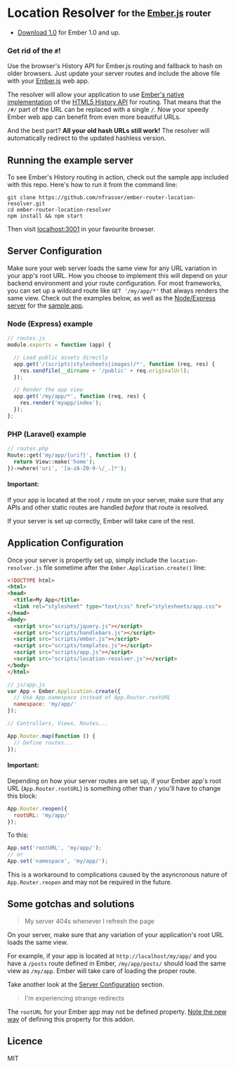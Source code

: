 # Location Resolver <sub><sup>for the [Ember.js](http://emberjs.com) router</sup></sub>

* [Download 1.0](https://raw.github.com/nfrasser/ember-router-location-resolver/master/src/location-resolver.js)
for Ember 1.0 and up.

### Get rid of the `#`!

Use the browser's History API for Ember.js routing and fallback to hash
on older browsers. Just update your server routes and include the above
file with your [Ember.js](https://github.com/emberjs/ember.js)
web app.

The resolver will allow your application to use
[Ember's native implementation](http://emberjs.com/api/classes/Ember.HistoryLocation.html)
of the
[HTML5 History API](https://developer.mozilla.org/en-US/docs/Web/Guide/API/DOM/Manipulating_the_browser_history)
for routing. That means that the `/#/` part of the URL can be replaced
with a single `/`. Now your speedy Ember web app can benefit from even
more beautiful URLs.

And the best part? __All your old hash URLs still work!__ The resolver
will automatically redirect to the updated hashless version.

## Running the example server

To see Ember's History routing in action, check out the sample app
included with this repo. Here's how to run it from the command line:

```shell
git clone https://github.com/nfrasser/ember-router-location-resolver.git
cd ember-router-location-resolver
npm install && npm start
```

Then visit [localhost:3001](http://localhost:3001) in your favourite
browser.

## Server Configuration

Make sure your web server loads the same view for any URL variation in
your app's root URL. How you choose to implement this will depend on
your backend environment and your route configuration. For most
frameworks, you can set up a wildcard route like `GET '/my/app/*'` that
always renders the same view. Check out the examples below, as well as the
[Node/Express server](https://github.com/nfrasser/ember-router-location-resolver/blob/master/example-server.js)
for the [sample app](#running-the-example-server).

### Node (Express) example

```javascript
// routes.js
module.exports = function (app) {

  // Load public assets directly
  app.get('/(scripts|stylesheets|images)/*', function (req, res) {
    res.sendfile(__dirname + '/public' + req.originalUrl);
  });

  // Render the app view
  app.get('/my/app/*', function (req, res) {
    res.render('myapp/index');
  });
};

```

### PHP (Laravel) example
```php
// routes.php
Route::get('my/app/{uri?}', function () {
  return View::make('home');
})->where('uri', '[a-zA-Z0-9-\/_.]*');
```

#### Important:
If your app is located at the root `/` route on your server, make sure
that any APIs and other static routes are handled _before_ that route is
resolved.

If your server is set up correctly, Ember will take care of the rest.

## Application Configuration

Once your server is propertly set up, simply include the
`location-resolver.js` file sometime after the
`Ember.Application.create()` line:

```html
<!DOCTYPE html>
<html>
<head>
  <title>My App</title>
  <link rel="stylesheet" type="text/css" href="stylesheets/app.css">
</head>
<body>
  <script src="scripts/jquery.js"></script>
  <script src="scripts/handlebars.js"></script>
  <script src="scripts/ember.js"></script>
  <script src="scripts/templates.js"></script>
  <script src="scripts/app.js"></script>
  <script src="scripts/location-resolver.js"></script>
</body>
</html>
```

```javascript
// js/app.js
var App = Ember.Application.create({
  // Use App.namespace instead of App.Router.rootURL
  namespace: 'my/app/'
});

// Controllers, Views, Routes...

App.Router.map(function () {
  // Define routes...
});
```

#### Important:
Depending on how your server routes are set up, if your Ember app's root
URL (`App.Router.rootURL`) is something other than `/` you'll have to
change this block:

```javascript
App.Router.reopen({
  rootURL: 'my/app/'
});
```

To this:

```javascript
App.set('rootURL', 'my/app/');
// or
App.set('namespace', 'my/app/');
```

This is a workaround to complications caused by the asyncronous nature of
`App.Router.reopen` and may not be required in the future.

## Some gotchas and solutions

> My server 404s whenever I refresh the page

On your server, make sure that any variation of your application's root URL
loads the same view.

For example, if your app is located at `http://localhost/my/app/`
and you have a `/posts` route defined in Ember,
`/my/app/posts/` should load the same view as `/my/app`. Ember will take
care of loading the proper route.

Take another look at the [Server Configuration](#server-configuration) section.

> I'm experiencing strange redirects

The `rootURL` for your Ember app may not be defined property. [Note the new way](#important-1)
of defining this property for this addon.

## Licence

MIT
